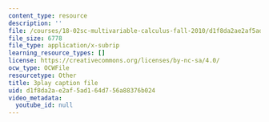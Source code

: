 ```yaml
---
content_type: resource
description: ''
file: /courses/18-02sc-multivariable-calculus-fall-2010/d1f8da2ae2af5ad164d756a88376b024_KnVNFj53Eq4.srt
file_size: 6778
file_type: application/x-subrip
learning_resource_types: []
license: https://creativecommons.org/licenses/by-nc-sa/4.0/
ocw_type: OCWFile
resourcetype: Other
title: 3play caption file
uid: d1f8da2a-e2af-5ad1-64d7-56a88376b024
video_metadata:
  youtube_id: null
---
```

